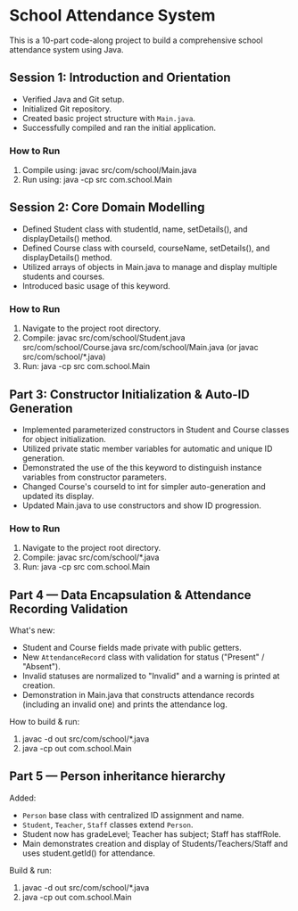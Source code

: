 # School Attendance System

This is a 10-part code-along project to build a comprehensive school attendance system using Java.

## Session 1: Introduction and Orientation

- Verified Java and Git setup.
- Initialized Git repository.
- Created basic project structure with `Main.java`.
- Successfully compiled and ran the initial application.

### How to Run

1. Compile using: javac src/com/school/Main.java
2. Run using: java -cp src com.school.Main

## Session 2: Core Domain Modelling
- Defined Student class with studentId, name, setDetails(), and displayDetails() method.
- Defined Course class with courseId, courseName, setDetails(), and displayDetails() method.
- Utilized arrays of objects in Main.java to manage and display multiple students and courses.
- Introduced basic usage of this keyword.

### How to Run
1. Navigate to the project root directory.
2. Compile: javac src/com/school/Student.java src/com/school/Course.java src/com/school/Main.java (or javac src/com/school/*.java)
3. Run: java -cp src com.school.Main



## Part 3: Constructor Initialization & Auto-ID Generation
- Implemented parameterized constructors in Student and Course classes for object initialization.
- Utilized private static member variables for automatic and unique ID generation.
- Demonstrated the use of the this keyword to distinguish instance variables from constructor parameters.
- Changed Course's courseId to int for simpler auto-generation and updated its display.
- Updated Main.java to use constructors and show ID progression.

### How to Run
1. Navigate to the project root directory.
2. Compile: javac src/com/school/*.java
3. Run: java -cp src com.school.Main


## Part 4 — Data Encapsulation & Attendance Recording Validation

What's new:
- Student and Course fields made private with public getters.
- New `AttendanceRecord` class with validation for status ("Present" / "Absent").
- Invalid statuses are normalized to "Invalid" and a warning is printed at creation.
- Demonstration in Main.java that constructs attendance records (including an invalid one) and prints the attendance log.

How to build & run:
1. javac -d out src/com/school/*.java
2. java -cp out com.school.Main


## Part 5 — Person inheritance hierarchy

Added:
- `Person` base class with centralized ID assignment and name.
- `Student`, `Teacher`, `Staff` classes extend `Person`.
- Student now has gradeLevel; Teacher has subject; Staff has staffRole.
- Main demonstrates creation and display of Students/Teachers/Staff and uses student.getId() for attendance.

Build & run:
1. javac -d out src/com/school/*.java
2. java -cp out com.school.Main

